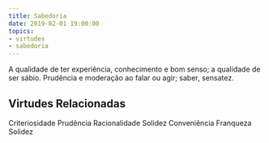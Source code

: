 ```yaml
---
title: Sabedoria
date: 2019-02-01 19:00:00
topics: 
- virtudes
- sabedoria
---
```


A qualidade de ter experiência, conhecimento e bom senso; a qualidade de ser sábio.
Prudência e moderação ao falar ou agir; saber, sensatez.

## Virtudes Relacionadas
Criteriosidade
Prudência
Racionalidade
Solidez
Conveniência
Franqueza
Solidez

